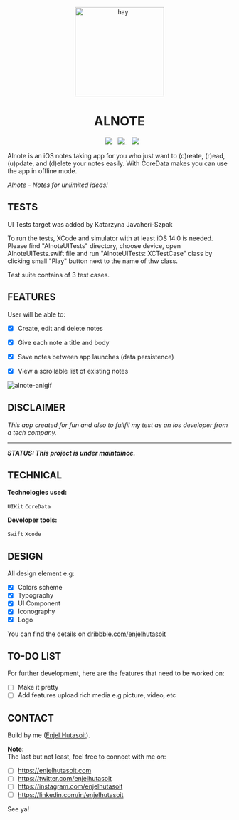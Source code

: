<p align="center">
  <img src="https://user-images.githubusercontent.com/28510687/73261314-67f79980-41fe-11ea-8055-3e8692df90db.png" width="200" height="200" alt="hay" />
</p>

<h1 align="center">
  <strong>ALNOTE</strong>
</h1>

<p align="center">
  </a>&nbsp;&nbsp;&nbsp;<a href="mailto:enjel.hutasoit@gmail.com"><img src="https://img.shields.io/badge/Email-enjel.hutasoit@gmail.com-8056d5.svg?style=for-the-badge&logo=minutemailer&logoColor=white"></a>&nbsp;&nbsp;&nbsp;<a href="https://linkedin.com/in/enjelhutasoit" target="_blank"><img src="https://img.shields.io/badge/linkedin-enjelhutasoit-brightgreen.svg?style=for-the-badge&logo=linkedin&logoColor=white" >  
</a>&nbsp;&nbsp;&nbsp;<a href="https://twitter.com/enjelhutasoit" target="_blank"><img src="https://img.shields.io/badge/twitter-enjelhutasoit-blue.svg?style=for-the-badge&logo=twitter&logoColor=white"></a>
</p>




Alnote is an iOS notes taking app for you who just want to (c)reate, (r)ead, (u)pdate, and (d)elete your notes easily.
With CoreData makes you can use the app in offline mode.

_Alnote - Notes for unlimited ideas!_

## TESTS

UI Tests target was added by Katarzyna Javaheri-Szpak

To run the tests, XCode and simulator with at least iOS 14.0 is needed.
Please find "AlnoteUITests" directory, choose device, open AlnoteUITests.swift file and run "AlnoteUITests: XCTestCase" class by clicking small "Play" button next to the name of thw class.

Test suite contains of 3 test cases.


## FEATURES
User will be able to:
- [x] Create, edit and delete notes
- [x] Give each note a title and body
- [x] Save notes between app launches (data persistence)
- [x] View a scrollable list of existing notes



![alnote-anigif](https://user-images.githubusercontent.com/28510687/73262903-e9046000-4201-11ea-9fae-eb1264068f2d.gif)


## DISCLAIMER
_This app created for fun and also to fullfil my test as an ios developer from a tech company._
***
_**STATUS: This project is under maintaince.**_

## TECHNICAL
**Technologies used:**

`UIKit` `CoreData`

**Developer tools:**

`Swift` `Xcode`

## DESIGN
All design element e.g: 
- [x] Colors scheme
- [x] Typography
- [x] UI Component 
- [x] Iconography
- [x] Logo

You can find the details on [dribbble.com/enjelhutasoit](https://dribbble.com/enjelhutasoit)

## TO-DO LIST 
For further development, here are the features that need to be worked on:
- [ ] Make it pretty
- [ ] Add features upload rich media e.g picture, video, etc

## CONTACT
Build by me ([Enjel Hutasoit](http://github.com/enjelhutasoit)).

**Note:**<br>
The last but not least, feel free to connect with me on:

- [ ] https://enjelhutasoit.com 
- [ ] https://twitter.com/enjelhutasoit 
- [ ] https://instagram.com/enjelhutasoit 
- [ ] https://linkedin.com/in/enjelhutasoit

See ya!
